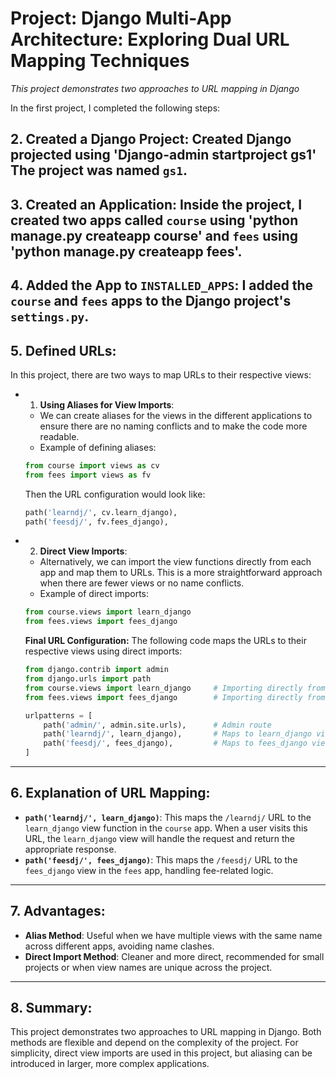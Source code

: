 # Project: Django Multi-App Architecture: Exploring Dual URL Mapping Techniques
*This project demonstrates two approaches to URL mapping in Django*

In the first project, I completed the following steps:

## 2. **Created a Django Project**: Created Django projected using  'Django-admin startproject gs1' The project was named `gs1`.
## 3. **Created an Application**: Inside the project, I created two apps called `course` using 'python manage.py createapp course' and `fees`    using 'python manage.py createapp fees'.

## 4. **Added the App to `INSTALLED_APPS`**: I added the `course` and `fees` apps  to the Django project's `settings.py`.

## 5. **Defined URLs:**

In this project, there are two ways to map URLs to their respective views:

* 1. **Using Aliases for View Imports**:
    - We can create aliases for the views in the different applications to ensure there are no naming conflicts and to make the code more readable.
    - Example of defining aliases:
    ```python
    from course import views as cv
    from fees import views as fv
    ```
    Then the URL configuration would look like:
    ```python
    path('learndj/', cv.learn_django),
    path('feesdj/', fv.fees_django),
    ```

* 2. **Direct View Imports**:
    - Alternatively, we can import the view functions directly from each app and map them to URLs. This is a more straightforward approach when there are fewer views or no name conflicts.
    - Example of direct imports:
    ```python
    from course.views import learn_django
    from fees.views import fees_django
    ```

    **Final URL Configuration:**
    The following code maps the URLs to their respective views using direct imports:
    ```python
    from django.contrib import admin
    from django.urls import path
    from course.views import learn_django     # Importing directly from course app
    from fees.views import fees_django        # Importing directly from fees app

    urlpatterns = [
        path('admin/', admin.site.urls),      # Admin route
        path('learndj/', learn_django),       # Maps to learn_django view in course app
        path('feesdj/', fees_django),         # Maps to fees_django view in fees app
    ]
    ```

---

## 6. **Explanation of URL Mapping**:
- **`path('learndj/', learn_django)`**: This maps the `/learndj/` URL to the `learn_django` view function in the `course` app. When a user visits this URL, the `learn_django` view will handle the request and return the appropriate response.
- **`path('feesdj/', fees_django)`**: This maps the `/feesdj/` URL to the `fees_django` view in the `fees` app, handling fee-related logic.

---

## 7. **Advantages**:
- **Alias Method**: Useful when we have multiple views with the same name across different apps, avoiding name clashes.
- **Direct Import Method**: Cleaner and more direct, recommended for small projects or when view names are unique across the project.

---

## 8. **Summary**:
This project demonstrates two approaches to URL mapping in Django. Both methods are flexible and depend on the complexity of the project. For simplicity, direct view imports are used in this project, but aliasing can be introduced in larger, more complex applications.
